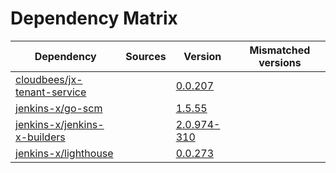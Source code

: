 # Dependency Matrix

Dependency | Sources | Version | Mismatched versions
---------- | ------- | ------- | -------------------
[cloudbees/jx-tenant-service](https://github.com/cloudbees/jx-tenant-service) |  | [0.0.207](https://github.com/cloudbees/jx-tenant-service/releases/tag/v0.0.207) | 
[jenkins-x/go-scm](https://github.com/jenkins-x/go-scm) |  | [1.5.55]() | 
[jenkins-x/jenkins-x-builders](https://github.com/jenkins-x/jenkins-x-builders) |  | [2.0.974-310]() | 
[jenkins-x/lighthouse](https://github.com/jenkins-x/lighthouse) |  | [0.0.273]() | 
